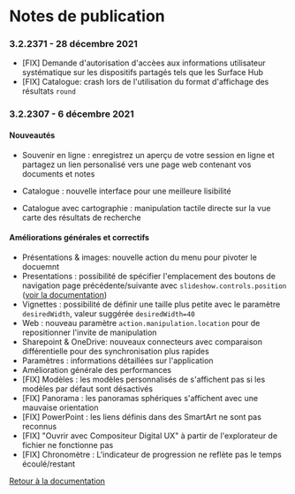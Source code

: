 # Notes de publication


### 3.2.2371 - 28 décembre 2021

- [FIX] Demande d'autorisation d'accèes aux informations utilisateur systématique sur les dispositifs partagés tels que les Surface Hub
- [FIX] Catalogue: crash lors de l'utilisation du format d'affichage des résultats `round`

### 3.2.2307 - 6 décembre 2021

#### Nouveautés
- Souvenir en ligne : enregistrez un aperçu de votre session en ligne et partagez un lien personalisé vers une page web contenant vos documents et notes

- Catalogue : nouvelle interface pour une meilleure lisibilité
- Catalogue avec cartographie : manipulation tactile directe sur la vue carte des résultats de recherche

#### Améliorations générales et correctifs
- Présentations & images: nouvelle action du menu pour pivoter le docuemnt
- Presentations : possibilité de spécifier l'emplacement des boutons de navigation page précédente/suivante avec `slideshow.controls.position` ([voir la documentation](../organise_content/advanced_setting.html#slideshow))
- Vignettes :  possibilité de définir une taille plus petite avec le paramètre `desiredWidth`, valeur suggérée `desiredWidth=40`
- Web : nouveau paramètre `action.manipulation.location` pour de repositionner l'invite de manipulation
- Sharepoint & OneDrive: nouveaux connecteurs avec comparaison différentielle pour des synchronisation plus rapides
- Paramètres : informations détaillées sur l'application
- Amélioration générale des performances
- [FIX] Modèles : les modèles personnalisés de s'affichent pas si les modèles par défaut sont désactivés
- [FIX] Panorama : les panoramas sphériques s'affichent avec une mauvaise orientation
- [FIX] PowerPoint : les liens définis dans des SmartArt ne sont pas reconnus
- [FIX] "Ouvrir avec Compositeur Digital UX" à partir de l'explorateur de fichier ne fonctionne pas
- [FIX] Chronomètre : L'indicateur de progression ne reflète pas le temps écoulé/restant


[Retour à la documentation](../index.md)
